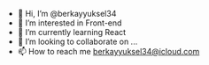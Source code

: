 - 👋 Hi, I’m @berkayyuksel34
- 👀 I’m interested in Front-end
- 🌱 I’m currently learning React
- 💞️ I’m looking to collaborate on ...
- 📫 How to reach me berkayyuksel34@icloud.com

<!---
berkayyuksel34/berkayyuksel34 is a ✨ special ✨ repository because its `README.md` (this file) appears on your GitHub profile.
You can click the Preview link to take a look at your changes.
--->
